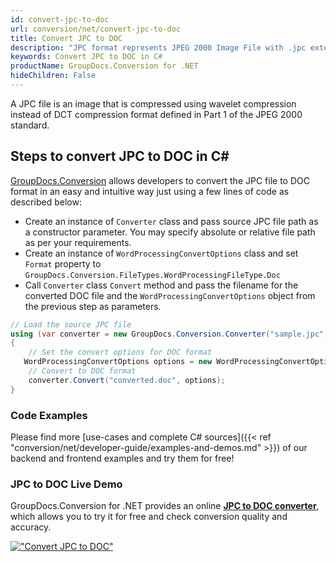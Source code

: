 ```yaml
---
id: convert-jpc-to-doc
url: conversion/net/convert-jpc-to-doc
title: Convert JPC to DOC
description: "JPC format represents JPEG 2000 Image File with .jpc extension. Learn how to convert JPC to DOC file programmatically in C# language using GroupDocs.Conversion for .NET library."
keywords: Convert JPC to DOC in C#
productName: GroupDocs.Conversion for .NET
hideChildren: False
---
```


A JPC file is an image that is compressed using wavelet compression instead of DCT compression format defined in Part 1 of the JPEG 2000 standard.

## Steps to convert JPC to DOC in C#

[GroupDocs.Conversion](https://products.groupdocs.com/conversion/net) allows developers to convert the JPC file to DOC format in an easy and intuitive way just using a few lines of code as described below:

* Create an instance of `Converter` class and pass source JPC file path as a constructor parameter. You may specify absolute or relative file path as per your requirements. 
* Create an instance of `WordProcessingConvertOptions` class and set `Format` property to `GroupDocs.Conversion.FileTypes.WordProcessingFileType.Doc`
* Call `Converter` class `Convert` method and pass the filename for the converted DOC file and the `WordProcessingConvertOptions` object from the previous step as parameters.

```csharp
// Load the source JPC file
using (var converter = new GroupDocs.Conversion.Converter("sample.jpc"))
{
    // Set the convert options for DOC format
   WordProcessingConvertOptions options = new WordProcessingConvertOptions { Format = GroupDocs.Conversion.FileTypes.WordProcessingFileType.Doc };
    // Convert to DOC format
    converter.Convert("converted.doc", options);
}
```

### Code Examples

Please find more [use-cases and complete C# sources]({{< ref "conversion/net/developer-guide/examples-and-demos.md" >}}) of our backend and frontend examples and try them for free!

### JPC to DOC Live Demo

GroupDocs.Conversion for .NET provides an online [**JPC to DOC converter**](https://products.groupdocs.app/conversion/jpc-to-doc), which allows you to try it for free and check conversion quality and accuracy.

[!["Convert JPC to DOC"](conversion/net/images/convert-to-doc/convert-jpc-to-doc.png)](https://products.groupdocs.app/conversion/jpc-to-doc)